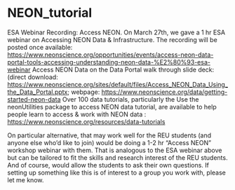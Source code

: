 # NEON_tutorial


ESA Webinar Recording: Access NEON. On March 27th, we gave a 1 hr ESA webinar on Accessing NEON Data & Infrastructure. The recording will be posted once available: https://www.neonscience.org/opportunities/events/access-neon-data-portal-tools-accessing-understanding-neon-data-%E2%80%93-esa-webinar
Access NEON Data on the Data Portal walk through slide deck: (direct download: https://www.neonscience.org/sites/default/files/Access_NEON_Data_Using_the_Data_Portal.pptx; webpage: https://www.neonscience.org/data/getting-started-neon-data
Over 100 data tutorials, particularly the Use the neonUtilities package to access NEON data tutorial, are available to help people learn to access & work with NEON data : https://www.neonscience.org/resources/data-tutorials
 
On particular alternative, that may work well for the REU students (and anyone else who’d like to join) would be doing a 1-2 hr “Access NEON” workshop webinar with them. That is analogous to the ESA webinar above but can be tailored to fit the skills and research interest of the REU students. And of course, would allow the students to ask their own questions.  If setting up something like this is of interest to a group you work with, please let me know. 


 
